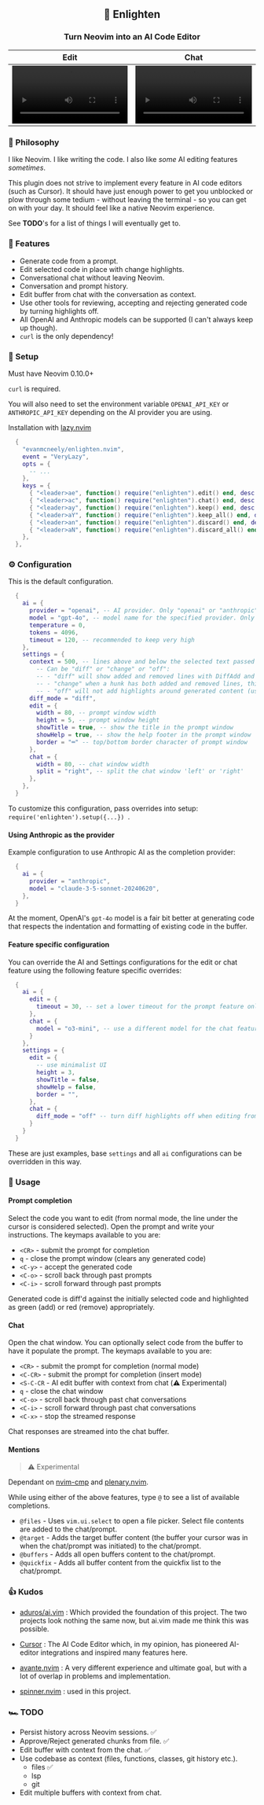 <div align="center">

## 🤖 Enlighten

### Turn Neovim into an AI Code Editor

| Edit                                                                                                                                             | Chat                                                                                                                                             |
| ------------------------------------------------------------------------------------------------------------------------------------------------ | ------------------------------------------------------------------------------------------------------------------------------------------------ |
| <video src="https://github.com/user-attachments/assets/24edff3c-26b2-4830-828b-9cc64e1e19a5" controls autoplay style="max-width: 100%;"></video> | <video src="https://github.com/user-attachments/assets/853bf773-2bf8-4bfe-94e5-8be1e90872c0" controls autoplay style="max-width: 100%;"></video> |

</div>

### 🔦 Philosophy

I like Neovim. I like writing the code. I also like _some_ AI editing features _sometimes_.

This plugin does not strive to implement every feature in AI code editors (such as Cursor). It should have just enough power to get you unblocked or plow through some tedium - without leaving the terminal - so you can get on with your day. It should feel like a native Neovim experience.

See **TODO**'s for a list of things I will eventually get to.

### 🥖 Features

- Generate code from a prompt.
- Edit selected code in place with change highlights.
- Conversational chat without leaving Neovim.
- Conversation and prompt history.
- Edit buffer from chat with the conversation as context.
- Use other tools for reviewing, accepting and rejecting generated code by turning highlights off.
- All OpenAI and Anthropic models can be supported (I can't always keep up though).
- `curl` is the only dependency!

### 💾 Setup

Must have Neovim 0.10.0+

`curl` is required.

You will also need to set the environment variable `OPENAI_API_KEY` or `ANTHROPIC_API_KEY` depending on the AI provider you are using.

Installation with [lazy.nvim](https://github.com/folke/lazy.nvim)

```lua
  {
    "evanmcneely/enlighten.nvim",
    event = "VeryLazy",
    opts = {
      -- ...
    },
    keys = {
      { "<leader>ae", function() require("enlighten").edit() end, desc = "Edit", mode = { "n", "v" } },
      { "<leader>ac", function() require("enlighten").chat() end, desc = "Chat", mode = { "n", "v" } },
      { "<leader>ay", function() require("enlighten").keep() end, desc = "Keep change", mode = { "n", "v" } },
      { "<leader>aY", function() require("enlighten").keep_all() end, desc = "Keep all changes", mode = "n" },
      { "<leader>an", function() require("enlighten").discard() end, desc = "Discard change", mode = { "n", "v" } },
      { "<leader>aN", function() require("enlighten").discard_all() end, desc = "Discard all changes", mode = "n" },
    },
  },
```

### ⚙️ Configuration

This is the default configuration.

```lua
  {
    ai = {
      provider = "openai", -- AI provider. Only "openai" or "anthropic" or supported.
      model = "gpt-4o", -- model name for the specified provider. Only chat completion models are supported (plus the o3-mini reasoning model)
      temperature = 0,
      tokens = 4096,
      timeout = 120, -- recommended to keep very high
    },
    settings = {
      context = 500, -- lines above and below the selected text passed to the model as context
        -- Can be "diff" or "change" or "off":
        -- - "diff" will show added and removed lines with DiffAdd and DiffRemove highlights
        -- - "change" when a hunk has both added and removed lines, this will show only generated content with DiffText highlights
        -- - "off" will not add highlights around generated content (use other tooling to review, accept and revert changes)
      diff_mode = "diff",
      edit = {
        width = 80, -- prompt window width
        height = 5, -- prompt window height
        showTitle = true, -- show the title in the prompt window
        showHelp = true, -- show the help footer in the prompt window
        border = "═" -- top/bottom border character of prompt window
      },
      chat = {
        width = 80, -- chat window width
        split = "right", -- split the chat window 'left' or 'right'
      },
    },
  }
```

To customize this configuration, pass overrides into setup: `require('enlighten').setup({...}) `.

#### Using Anthropic as the provider

Example configuration to use Anthropic AI as the completion provider:

```lua
  {
    ai = {
      provider = "anthropic",
      model = "claude-3-5-sonnet-20240620",
    },
  }
```

At the moment, OpenAI's `gpt-4o` model is a fair bit better at generating code that respects the indentation and formatting of existing code in the buffer.

#### Feature specific configuration

You can override the AI and Settings configurations for the edit or chat feature using the following feature specific overrides:

```lua
  {
    ai = {
      edit = {
        timeout = 30, -- set a lower timeout for the prompt feature only
      },
      chat = {
        model = "o3-mini", -- use a different model for the chat feature only
      }
    },
    settings = {
      edit = {
        -- use minimalist UI
        height = 3,
        showTitle = false,
        showHelp = false,
        border = "",
      },
      chat = {
        diff_mode = "off" -- turn diff highlights off when editing from chat
      }
    }
  }
```

These are just examples, base `settings` and all `ai` configurations can be overridden in this way.

### 📖 Usage

#### Prompt completion

Select the code you want to edit (from normal mode, the line under the cursor is considered selected). Open the prompt and write your instructions. The keymaps available to you are:

- `<CR>` - submit the prompt for completion
- `q` - close the prompt window (clears any generated code)
- `<C-y>` - accept the generated code
- `<C-o>` - scroll back through past prompts
- `<C-i>` - scroll forward through past prompts

Generated code is diff'd against the initially selected code and highlighted as green (add) or red (remove) appropriately.

#### Chat

Open the chat window. You can optionally select code from the buffer to have it populate the prompt. The keymaps available to you are:

- `<CR>` - submit the prompt for completion (normal mode)
- `<C-CR>` - submit the prompt for completion (insert mode)
- `<S-C-CR` - AI edit buffer with context from chat (⚠️  Experimental)
- `q` - close the chat window
- `<C-o>` - scroll back through past chat conversations
- `<C-i>` - scroll forward through past chat conversations
- `<C-x>` - stop the streamed response

Chat responses are streamed into the chat buffer.

#### Mentions
> ⚠️  Experimental

Dependant on [nvim-cmp](https://github.com/hrsh7th/nvim-cmp) and [plenary.nvim](https://github.com/nvim-lua/plenary.nvim).

While using either of the above features, type `@` to see a list of available completions.

- `@files` - Uses `vim.ui.select` to open a file picker. Select file contents are added to the chat/prompt.
- `@target` - Adds the target buffer content (the buffer your cursor was in when the chat/prompt was initiated) to the chat/prompt.
- `@buffers` - Adds all open buffers content to the chat/prompt.
- `@quickfix` - Adds all buffer content from the quickfix list to the chat/prompt.

### 👍 Kudos

- [aduros/ai.vim](https://github.com/aduros/ai.vim) : Which provided the foundation of this project. The two projects look nothing the same now, but ai.vim made me think this was possible.

- [Cursor](https://www.cursor.com/) : The AI Code Editor which, in my opinion, has pioneered AI-editor integrations and inspired many features here.

- [avante.nvim](https://github.com/yetone/avante.nvim) : A very different experience and ultimate goal, but with a lot of overlap in problems and implementation.

- [spinner.nvim](https://github.com/jellydn/spinner.nvim) : used in this project.

### 🏎️ TODO

- Persist history across Neovim sessions. ✅
- Approve/Reject generated chunks from file. ✅
- Edit buffer with context from the chat. ✅
- Use codebase as context (files, functions, classes, git history etc.).
    - files ✅
    - lsp
    - git
- Edit multiple buffers with context from chat.

